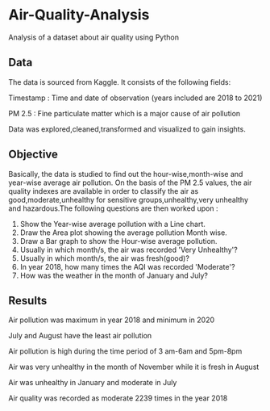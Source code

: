 # Air-Quality-Analysis
Analysis of a dataset about air quality using Python

## Data
The data is sourced from Kaggle.
It consists of the following fields:

Timestamp : Time and date of observation (years included are 2018 to 2021)

PM 2.5 : Fine particulate matter which is a major cause of air pollution

Data was explored,cleaned,transformed and visualized to gain insights.

## Objective

Basically, the data is studied to find out the hour-wise,month-wise and year-wise average air pollution. On the basis of the PM 2.5 values, the air quality indexes are available in order to classify the air as good,moderate,unhealthy for sensitive groups,unhealthy,very unhealthy and hazardous.The following questions are then worked upon :

1. Show the Year-wise average pollution with a Line chart.
2. Draw the Area plot showing the average pollution Month wise.
3. Draw a Bar graph to show the Hour-wise average pollution.
4. Usually in which month/s, the air was recorded 'Very Unhealthy'?
5. Usually in which month/s, the air was fresh(good)?
6. In year 2018, how many times the AQI was recorded 'Moderate'?
7. How was the weather in the month of January and July?

## Results

Air pollution was maximum in year 2018 and minimum in 2020

July and August have the least air pollution

Air pollution is high during the time period of 3 am-6am and 5pm-8pm

Air was very unhealthy in the month of November while it is fresh in August

Air was unhealthy in January and moderate in July

Air quality was recorded as moderate 2239 times in the year 2018



